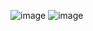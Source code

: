 ![image](https://github.com/CMOISDEAD/astronvim/assets/51010598/fdced17a-7997-422d-bf58-23bf4eb51eae)
![image](https://github.com/CMOISDEAD/astronvim/assets/51010598/6b2e2e07-567a-4e00-b73e-af030ca29f84)
